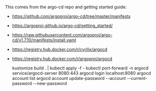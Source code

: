 This comes from the argo-cd repo and getting started guide:
- <https://github.com/argoproj/argo-cd/tree/master/manifests>
- <https://argoproj.github.io/argo-cd/getting_started/>
- <https://raw.githubusercontent.com/argoproj/argo-cd/v1.7.10/manifests/install.yaml>
- <https://registry.hub.docker.com/r/cyrilix/argocd>
- <https://registry.hub.docker.com/r/argoproj/argocd>

    kustomize build . | kubectl apply -f -
    kubectl port-forward -n argocd service/argocd-server 8080:443
    argocd login localhost:8080
    argocd account list
    argocd account update-password --account <name> --current-password <current-admin> --new-password <new-user-password>

